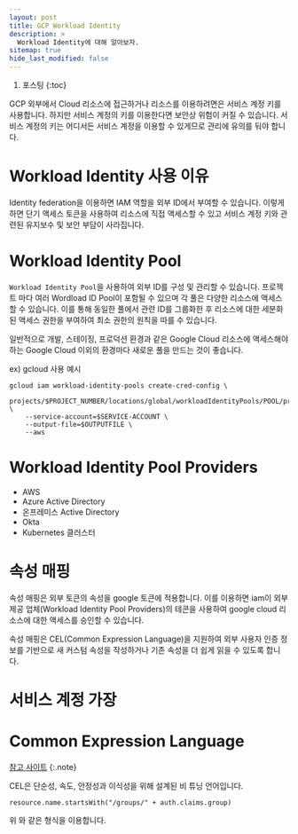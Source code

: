 ```yaml
---
layout: post
title: GCP Workload Identity
description: >
  Workload Identity에 대해 알아보자.
sitemap: true
hide_last_modified: false
---
```

1. 포스팅
{:toc}

GCP 외부에서 Cloud 리소스에 접근하거나 리소스를 이용하려면은 서비스 계정 키를 사용합니다. 하지만 서비스 계정의 키를 이용한다면 보안상 위험이 커질 수 있습니다. 서비스 계정의 키는 어디서든 서비스 계정을 이용할 수 있게므로 관리에 유의를 둬야 합니다.

# Workload Identity 사용 이유

Identity federation을 이용하면 IAM 역할을 외부 ID에서 부여할 수 있습니다. 이렇게 하면 단기 액세스 토큰을 사용하여 리소스에 직접 액세스할 수 있고 서비스 계정 키와 관련된 유지보수 및 보안 부담이 사라집니다.


# Workload Identity Pool

`Workload Identity Pool`을 사용하여 외부 ID를 구성 및 관리할 수 있습니다. 프로젝트 마다 여러 Wordload ID Pool이 포함될 수 있으며 각 풀은 다양한 리소스에 액세스할 수 있습니다. 이를 통해 동일한 풀에서 관련 ID를 그룹화한 후 리소스에 대한 세분화된 액세스 권한을 부여하여 최소 권한의 원칙을 따를 수 있습니다.

일반적으로 개발, 스테이징, 프로덕션 환경과 같은 Google Cloud 리소스에 액세스해야 하는 Google Cloud 이외의 환경마다 새로운 풀을 만드는 것이 좋습니다.

ex) gcloud 사용 예시
```shell
gcloud iam workload-identity-pools create-cred-config \
    projects/$PROJECT_NUMBER/locations/global/workloadIdentityPools/POOL/providers/$PROVIDER_NAME \
    --service-account=$SERVICE-ACCOUNT \
    --output-file=$OUTPUTFILE \
    --aws
```

# Workload Identity Pool Providers

- AWS
- Azure Active Directory
- 온프레미스 Active Directory
- Okta
- Kubernetes 클러스터

# 속성 매핑

속성 매핑은 외부 토큰의 속성을 google 토큰에 적용합니다. 이를 이용하면 iam이 외부 제공 업체(Workload Identity Pool Providers)의 테콘을 사용하여 google cloud 리소스에 대한 액세스를 승인할 수 있습니다.

속성 매핑은 CEL(Common Expression Language)을 지원하여 외부 사용자 인증 정보를 기반으로 새 커스텀 속성을 작성하거나 기존 속성을 더 쉽게 읽을 수 있도록 합니다. 


# 서비스 계정 가장


# Common Expression Language

[참고 사이트](https://chromium.googlesource.com/external/github.com/google/cel-go/+/refs/tags/v0.9.0/README.md)
{:.note}

CEL은 단순성, 속도, 안정성과 이식성을 위해 설계된 비 튜닝 언어입니다. 


```
resource.name.startsWith("/groups/" + auth.claims.group)
```

위 와 같은 형식을 이용합니다.